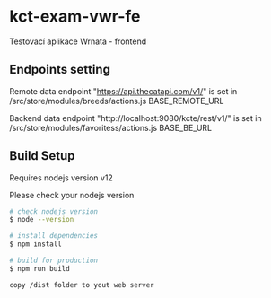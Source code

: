 # kct-exam-vwr-fe
Testovací aplikace Wrnata - frontend

## Endpoints setting
Remote data endpoint "https://api.thecatapi.com/v1/" is set in
/src/store/modules/breeds/actions.js BASE_REMOTE_URL

Backend data endpoint "http://localhost:9080/kcte/rest/v1/" is set in 
/src/store/modules/favoritess/actions.js BASE_BE_URL

## Build Setup
Requires nodejs version v12

Please check your nodejs version

``` bash
# check nodejs version
$ node --version

# install dependencies
$ npm install

# build for production
$ npm run build

copy /dist folder to yout web server

```
